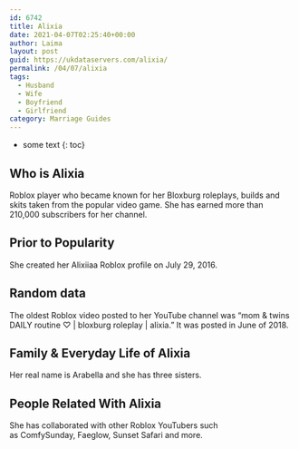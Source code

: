 ```yaml
---
id: 6742
title: Alixia
date: 2021-04-07T02:25:40+00:00
author: Laima
layout: post
guid: https://ukdataservers.com/alixia/
permalink: /04/07/alixia
tags:
  - Husband
  - Wife
  - Boyfriend
  - Girlfriend
category: Marriage Guides
---
```


* some text
{: toc}


## Who is Alixia
                  
                  
                  
Roblox player who became known for her Bloxburg roleplays, builds and skits taken from the popular video game. She has earned more than 210,000 subscribers for her channel.
                  
              
            
              
            
                
                
                
## Prior to Popularity
                  
                  
                  
She created her Alixiiaa Roblox profile on July 29, 2016.
                  
              
            
              
            
                
                
                
## Random data
                  
                  
                  
The oldest Roblox video posted to her YouTube channel was &#8220;mom & twins DAILY routine ♡ | bloxburg roleplay | alixia.&#8221; It was posted in June of 2018.
                  
              
            
              
            
                
                
                
## Family & Everyday Life of Alixia
                  
                  
                  
Her real name is Arabella and she has three sisters. 
                  
              
            
              
            
                
                
                
## People Related With Alixia
                  
                  
                  
She has collaborated with other Roblox YouTubers such as ComfySunday, Faeglow, Sunset Safari and more. 
                  
              
            
              
            
                
              
            
              
              
            
            
              
            
          
          
          